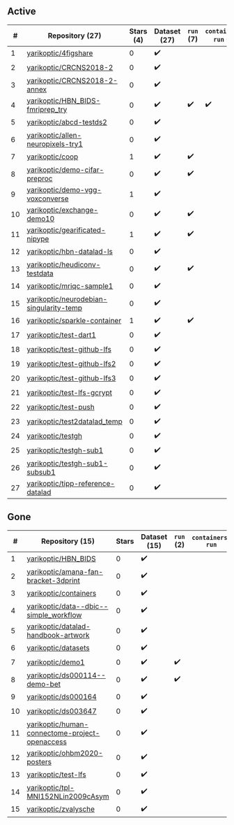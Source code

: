 ## Active
| # | Repository (27) | Stars (4) | Dataset (27) | `run` (7) | `containers-run` (1) |
| --- | --- | --- | --- | --- | --- |
| 1 | [yarikoptic/4figshare](https://github.com/yarikoptic/4figshare) | 0 | :heavy_check_mark: |  |  |
| 2 | [yarikoptic/CRCNS2018-2](https://github.com/yarikoptic/CRCNS2018-2) | 0 | :heavy_check_mark: |  |  |
| 3 | [yarikoptic/CRCNS2018-2-annex](https://github.com/yarikoptic/CRCNS2018-2-annex) | 0 | :heavy_check_mark: |  |  |
| 4 | [yarikoptic/HBN_BIDS-fmriprep_try](https://github.com/yarikoptic/HBN_BIDS-fmriprep_try) | 0 | :heavy_check_mark: | :heavy_check_mark: | :heavy_check_mark: |
| 5 | [yarikoptic/abcd-testds2](https://github.com/yarikoptic/abcd-testds2) | 0 | :heavy_check_mark: |  |  |
| 6 | [yarikoptic/allen-neuropixels-try1](https://github.com/yarikoptic/allen-neuropixels-try1) | 0 | :heavy_check_mark: |  |  |
| 7 | [yarikoptic/coop](https://github.com/yarikoptic/coop) | 1 | :heavy_check_mark: | :heavy_check_mark: |  |
| 8 | [yarikoptic/demo-cifar-preproc](https://github.com/yarikoptic/demo-cifar-preproc) | 0 | :heavy_check_mark: | :heavy_check_mark: |  |
| 9 | [yarikoptic/demo-vgg-voxconverse](https://github.com/yarikoptic/demo-vgg-voxconverse) | 1 | :heavy_check_mark: |  |  |
| 10 | [yarikoptic/exchange-demo10](https://github.com/yarikoptic/exchange-demo10) | 0 | :heavy_check_mark: | :heavy_check_mark: |  |
| 11 | [yarikoptic/gearificated-nipype](https://github.com/yarikoptic/gearificated-nipype) | 1 | :heavy_check_mark: | :heavy_check_mark: |  |
| 12 | [yarikoptic/hbn-datalad-ls](https://github.com/yarikoptic/hbn-datalad-ls) | 0 | :heavy_check_mark: |  |  |
| 13 | [yarikoptic/heudiconv-testdata](https://github.com/yarikoptic/heudiconv-testdata) | 0 | :heavy_check_mark: | :heavy_check_mark: |  |
| 14 | [yarikoptic/mriqc-sample1](https://github.com/yarikoptic/mriqc-sample1) | 0 | :heavy_check_mark: |  |  |
| 15 | [yarikoptic/neurodebian-singularity-temp](https://github.com/yarikoptic/neurodebian-singularity-temp) | 0 | :heavy_check_mark: |  |  |
| 16 | [yarikoptic/sparkle-container](https://github.com/yarikoptic/sparkle-container) | 1 | :heavy_check_mark: | :heavy_check_mark: |  |
| 17 | [yarikoptic/test-dart1](https://github.com/yarikoptic/test-dart1) | 0 | :heavy_check_mark: |  |  |
| 18 | [yarikoptic/test-github-lfs](https://github.com/yarikoptic/test-github-lfs) | 0 | :heavy_check_mark: |  |  |
| 19 | [yarikoptic/test-github-lfs2](https://github.com/yarikoptic/test-github-lfs2) | 0 | :heavy_check_mark: |  |  |
| 20 | [yarikoptic/test-github-lfs3](https://github.com/yarikoptic/test-github-lfs3) | 0 | :heavy_check_mark: |  |  |
| 21 | [yarikoptic/test-lfs-gcrypt](https://github.com/yarikoptic/test-lfs-gcrypt) | 0 | :heavy_check_mark: |  |  |
| 22 | [yarikoptic/test-push](https://github.com/yarikoptic/test-push) | 0 | :heavy_check_mark: |  |  |
| 23 | [yarikoptic/test2datalad_temp](https://github.com/yarikoptic/test2datalad_temp) | 0 | :heavy_check_mark: |  |  |
| 24 | [yarikoptic/testgh](https://github.com/yarikoptic/testgh) | 0 | :heavy_check_mark: |  |  |
| 25 | [yarikoptic/testgh-sub1](https://github.com/yarikoptic/testgh-sub1) | 0 | :heavy_check_mark: |  |  |
| 26 | [yarikoptic/testgh-sub1-subsub1](https://github.com/yarikoptic/testgh-sub1-subsub1) | 0 | :heavy_check_mark: |  |  |
| 27 | [yarikoptic/tipp-reference-datalad](https://github.com/yarikoptic/tipp-reference-datalad) | 0 | :heavy_check_mark: |  |  |

## Gone
| # | Repository (15) | Stars | Dataset (15) | `run` (2) | `containers-run` |
| --- | --- | --- | --- | --- | --- |
| 1 | [yarikoptic/HBN_BIDS](https://github.com/yarikoptic/HBN_BIDS) | 0 | :heavy_check_mark: |  |  |
| 2 | [yarikoptic/amana-fan-bracket-3dprint](https://github.com/yarikoptic/amana-fan-bracket-3dprint) | 0 | :heavy_check_mark: |  |  |
| 3 | [yarikoptic/containers](https://github.com/yarikoptic/containers) | 0 | :heavy_check_mark: |  |  |
| 4 | [yarikoptic/data--dbic--simple_workflow](https://github.com/yarikoptic/data--dbic--simple_workflow) | 0 | :heavy_check_mark: |  |  |
| 5 | [yarikoptic/datalad-handbook-artwork](https://github.com/yarikoptic/datalad-handbook-artwork) | 0 | :heavy_check_mark: |  |  |
| 6 | [yarikoptic/datasets](https://github.com/yarikoptic/datasets) | 0 | :heavy_check_mark: |  |  |
| 7 | [yarikoptic/demo1](https://github.com/yarikoptic/demo1) | 0 | :heavy_check_mark: | :heavy_check_mark: |  |
| 8 | [yarikoptic/ds000114--demo-bet](https://github.com/yarikoptic/ds000114--demo-bet) | 0 | :heavy_check_mark: | :heavy_check_mark: |  |
| 9 | [yarikoptic/ds000164](https://github.com/yarikoptic/ds000164) | 0 | :heavy_check_mark: |  |  |
| 10 | [yarikoptic/ds003647](https://github.com/yarikoptic/ds003647) | 0 | :heavy_check_mark: |  |  |
| 11 | [yarikoptic/human-connectome-project-openaccess](https://github.com/yarikoptic/human-connectome-project-openaccess) | 0 | :heavy_check_mark: |  |  |
| 12 | [yarikoptic/ohbm2020-posters](https://github.com/yarikoptic/ohbm2020-posters) | 0 | :heavy_check_mark: |  |  |
| 13 | [yarikoptic/test-lfs](https://github.com/yarikoptic/test-lfs) | 0 | :heavy_check_mark: |  |  |
| 14 | [yarikoptic/tpl-MNI152NLin2009cAsym](https://github.com/yarikoptic/tpl-MNI152NLin2009cAsym) | 0 | :heavy_check_mark: |  |  |
| 15 | [yarikoptic/zvalysche](https://github.com/yarikoptic/zvalysche) | 0 | :heavy_check_mark: |  |  |
